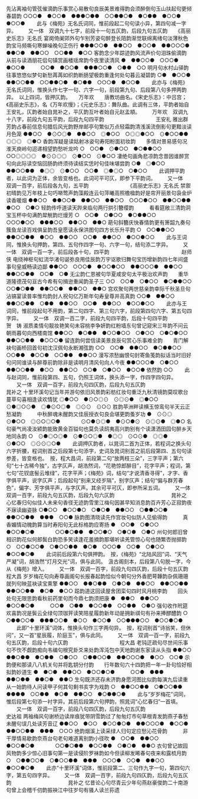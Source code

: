 <!-- { "loadSidebar": true } -->
先沾离袖句管弦催滴韵乐事赏心易散句良辰美景难得韵会须醉倒句玉山扶起句更倾春碧韵
○○○●　●○○●　●●●○●●　○○●●○●　●○●●　●○○●　●○○●
   　　此与《梅苑》无名氏词同，惟前段起二句句读小异，第四句减一字异。 
　　又一体　双调九十七字，前段十一句五仄韵，后段九句五仄韵　　《高丽史乐志》无名氏
宴阕倚阑郊外句乍别芳姿句醉登长陌韵渐觉联绵离绪句淡薄秋色韵宝马频嘶句寒蝉噪晚句正伤行
●●●○○●　●●○○　●○○●　●●○○○●　●●○●　●●○○　○○●●　●○○
客韵念少年踪迹韵风流声价句泪珠偷滴韵　　从前与读酒朋花侣句镇赏画楼瑶席韵今夜里读清风
●　●●○○●　○○○●　●○○●　　　○○●　●○○●　●●●○○●　○●●　○○
明月句水村山驿韵往事悠悠似梦句新愁苒苒如织韵断肠望极韵重逢何处句暮云凝碧韵
○●　●○○●　●●○○●●　○○●●○●　●○●●　○○○●　●○○●
   　　此亦与《梅苑》无名氏词同，惟换头作七字一句、六字一句，前段第九句、后段第八句多押两韵异。　以上四词，皆押仄韵。 
　
万年欢　　唐教坊曲名。《宋史乐志》：中吕宫；《高丽史乐志》，名《万年欢慢》；《元史乐志》：舞队曲。此调有三体，平韵者始自王安礼，仄韵者始自晁补之，平仄韵互叶者始自元赵孟頫。
　　万年欢　双调九十八字，前段九句五平韵，后段九句四平韵　　　　　　　　　　王安礼
雅出群芳韵占春前信息句腊后风光韵野岸邮亭句繁似万点轻霜韵清浅溪流倒影句更黯淡读月色笼
●●○○　●⊙○◎●　●●○○　◎●○○　○◎◎●○○　⊙●○○●●　◎◎◎　◎●○
香韵浑疑是读姑射冰姿句寿阳粉面初妆韵　　多情对景易感句况淮天庾岭句迢递相望韵愁听龙吟
○　○○●　⊙●○○　●○●●○○　　　○○◎◎◎◎　●⊙⊙◎◎　⊙●○○　⊙●○○
凄绝句画角悲凉韵念昔因谁醉赏句向此际读空恼回肠韵终须待读结实恁时句佳味堪尝韵
○●　◎●○○　●●○○●●　●◎◎　⊙●○○　○○●　◎●◎○　○●○○
   　　此调押平韵者，以此词为正体，余皆变格也。此词可平可仄，即参下平韵词。 
　　又一体　双调一百字，前后段各九句，五平韵　　　　　　　　《高丽史乐志》无名氏
禁禦初晴韵见万年枝上句巧啭莺声韵藻殿连云句萍曦高照檐楹韵好是帘开丽景句袅金炉读香暖烟
●●○○　●●○○●　●●○○　●●○○　○○○●○○　●●○○●●　●○○　○●○
轻韵传呼道读天跸来临句两行拱引簪缨韵　　　看看筵敞三清韵洞宝玉杯中句满酌犀觥韵烂熳芳
○　○○●　○●○○　●○●●○○　　　　○○○●○○　●●●○○　●●○○　●●○
葩句斜簪庆快春情韵更有箫韶九奏句簇鱼龙读百戏俱呈韵吾皇愿读永保洪图句四方长乐升平韵
○　○○●●○○　●●○○●●　●○○　●●○○　○○●　●●○○　●○○●○○
   　　此与王词同，惟换头句押韵，第四、五句作四字一句、六字一句，结句添二字异。 
　　又一体　双调一百一字，前后段各十句，四平韵　　　　　　　　　　　　　　赵师侠
电绕神枢句虹流华渚句诞弥良用佳辰韵万宇讴歌归舞句宝历增新韵四七年间盛事句皇威畅读边鄙
●●○○　○○○●　●○○●○○　●●○○○●　●●○○　●●○○●●　○○●　○●
无尘韵仁恩被句华夏咸安句太平极治欢声韵　　重华道隆德茂句亘古今希有句揖逊重闻韵圣子三
○○　○○●　○●○○　●○●●○○　　　○○●○●●　●●○○●　●●○○　●●○
宫欢聚句两世慈亲韵幸际千秋圣旦句沾镐宴读普率惟均韵封人祝句亿万斯年句寿皇尊并高真韵
○○●　●●○○　●●○○●●　○●●　●●○○　○○●　●●○○　●○○●○○
   　　此亦与王词同，惟前段起句不用韵，第二句四字、第三句六字，前段第四句六字、第五句四字异。 
　　又一体　双调一百二字，前段九句四平韵，后段十句四平韵　　　　　　　　　　贺　铸
淑质柔情句靓妆艳笑句未容桃李争妍韵红粉墙东句曾记窥宋三年韵不问云朝雨暮句向西楼南馆
●●○○　●○●●　●○○●○○　○●○○　○●○●○○　●●○○●●　●○○○●
留连韵何尝信读美景良辰句赏心乐事难全韵　　青门解袂句画桥回首句初沈汉佩句永断湘弦韵
○○　○○●　●●○○　●○●●○○　　　○○●●　●○○●　○○●●　●●○○
漫写浓愁幽恨句封寄鱼笺韵拟话当时旧好句问同谁读与醉尊前韵除非是读明月清风句向人今夜
●●○○○●　○●○○　●●○○●●　●○○　●●○○　○○●　○●○○　●○○●
依然韵
○○
   　　此与赵词同，惟前段第四、五句，仍照王词体，换头添一字，作四字四句异。 
　　又一体　双调一百字，前段九句四仄韵，后段九句五仄韵　　　　　　　　　　　晁补之
十里环溪句记当年并游句依旧风景韵彩舫红妆句重泛九秋清镜韵莫叹歌台蔓草句喜相逢读欢情犹
◎●○○　●⊙○◎⊙　⊙◎⊙●　◎●○○　⊙●◎○⊙●　◎●⊙○◎●　◎⊙⊙　⊙○⊙
胜韵苹洲畔读横玉惊鸾句半天云正愁凝韵　　　中秋醉魂未醒韵又佳辰授衣句良会堪更韵蚤岁功
●　⊙⊙◎　⊙●○○　◎⊙○◎○●　　　　⊙○●⊙◎●　●⊙○●⊙　⊙◎⊙●　◎●○
名句豪气尚凌汝颍韵能致黄金百镒句也莫负读鸱夷高兴韵别有个读潇洒田园句醉乡天地同永韵
○　⊙●◎○◎●　⊙●⊙○◎●　●◎◎　⊙○⊙●　◎◎●　⊙●○○　◎⊙⊙◎○●
   　　此调押仄韵者，以晁词二首为正体，若程词之换头句六字折腰，程词别首之后段第七句添字，史词及晁词别首之前后段第四、五句句读参差，皆变格也。　按，程大昌词，前段第二句“放两枝三朵”，三字平声；第六句“七十古稀今独”，古字仄声，胡浩然词，“花艳惊郎醉目”，花字平声；程词，第七句“花钗底髻云堆绿”，花字平声；《梅苑》词，结句“才说清香寻得”，才字、香字俱平声，说字仄声；后段起句“别来又经岁隔”，别字仄声；结句“偏与群芳春色”，偏字、芳字俱平声，与字仄声。其余可平可仄，即参所采五词。 
　　又一体　双调一百字，前段九句五仄韵，后段九句六仄韵　　　　　　　　　　　晁补之
心忆春归句似佳人未来句香径无迹韵雪里江梅句因甚早知消息韵百卉芳心正寂韵夜不寐读幽姿脉
○●○○　●○○●○　○●○●　●●○○　○●●○○●　●●○○●●　●●●　○○●
脉韵图清晓读先作宫妆句似防人见偷得韵　　　真香媚情动魄韵算当时寿阳句无此标格韵应寄扬
●　○○●　○●○○　●○○●○●　　　　○○●○●●　●○○●○　○●○●　○●○
州句何郎旧曾相识韵花似何郎鬓白韵恐多笑读逢花羞摘韵那堪听读羌管惊心句也随繁杏抛掷韵
○　○○●○○●　○●○○●●　●○●　○○○●　○○●　○●○○　●○○●○●
   　　此词前后段第六句俱押韵。　按，《梅苑》“北陆风回”词、“天气严凝”词，胡浩然“灯月交光”词，俱与此同。　汲古阁刻本，后段第八句脱一字，今从《梅苑》增入。 
　　又一体　双调一百字，前段九句四仄韵，后段十句五仄韵　　　　　　　　　　　程大昌
岁岁梅花句向寿尊画阁句长报春起韵恰似今朝句分外香肥萼韡韵杂佩珊珊就列句映蓝袂读宝熏擎
●●○○　●●○●●　○●○●　●●○○　●●○○●●　●●○○●●　●○●　●○○
跽韵道这回读屋舍团栾句四时风月桃李韵　　回头处句无限思韵看秋前药里句而今鼎七韵须把康
●　●●○　●●○○　●○○●○●　　　○○●　○●●　●○○●●　○○●●　○●○
强句收作玳筵欢喜韵况是鬓云全绿句顶珈笄读笑陪星履韵新年动是拥新祺句有孙来捧醪醴韵
○　○●●○○●　●●●○○●　●○○　●○○●　○○●●●○○　●○○●○●
   　　此即“十里环溪”词体，惟换头句作三字两句异。　按，程词别首“诗翁笑，但休问”，又一首“星辰履，阶庭玉”，俱与此同。 
　　又一体　双调一百一字，前段九句五仄韵，后段十句六仄韵　　　　　　　　　　程大昌
老钝迂疏句尽世间乐事句不忺不觑韵痴向韦编句根究卦爻来处韵浑沌包中天地韵谢东家读从头指
●●○○　●●○●●　●○●●　○●○○　○●●○○●　●●○○○●　●○○　○○●
示韵便和那读八八机关句并将匙钥分付韵　　行年数句六十四韵把一年一卦句恰好相拟韵妙道生
●　●○●　●●○○　●○○●○●　　　○○●　●●●　●●○●●　●●○●　●●○
生句既济还存未济韵身愿河图比似韵每演九后读重从一始韵待人问读甲子何其句剩书亥字为戏韵
○　●●○○●●　○●○○●●　●●●●　○○●●　●○●　●●○○　●○●●○●
   　　此与“岁岁梅花”词同，惟后段第七句添一衬字异。其前后段第六句押韵，照晁词“心忆春归”一首填。 
　　又一体　双调一百字，前段八句四仄韵，后段九句五仄韵　　　　　　　　　　　史达祖
两袖梅风句谢桥边读岸痕犹带阴雪韵过了匆匆灯市句草根青发韵燕子春愁未醒句误几处读芳音辽
●●○○　●○○　●○○●○●　●●○○○●　●○○●　●●○○●●　●●●　○○○
绝韵烟溪上读采绿人归句定应愁沁花骨韵　　　非干厚情易歇韵奈燕台句老句难道离别韵小径吹
●　○○●　●●○○　●○○●○●　　　　○○●○●●　●○○●●　○●○●　●●○
衣句曾记故园风物韵多少惊心旧事句第一是读侵阶罗袜韵如今但读柳发晞春句夜来和露梳月韵
○　○●●○○●　○●○○●●　●●●　○○○●　○○●　●●○○　●○○●○●
   　　此亦“十里环溪”词体，惟前段第二、三句作九字一句，第四句六字，第五句四字异。 
　　又一体　双调一百字，前段九句四仄韵，后段九句五仄韵　　　　　　　　　　　晁补之
忆昔论心句尽青云少年句燕赵豪俊韵二十南游句曾上会稽千仞韵振袂江中往岁句有骚人读兰荪遗
